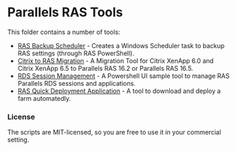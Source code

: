 # Parallels RAS Tools
This folder contains a number of tools:
* [RAS Backup Scheduler](ScheduleRASBackup.ps1) - Creates a Windows Scheduler task to backup RAS settings (through RAS PowerShell).
* [Citrix to RAS Migration](Citrix-RAS%20Migration) - A Migration Tool for Citrix XenApp 6.0 and Citrix XenApp 6.5 to Parallels RAS 16.2 or Parallels RAS 16.5.
* [RDS Session Management](RDSSessionMgt) - A Powershell UI sample tool to manage RAS Parallels RDS sessions and applications.
* [RAS Quick Deployment Application](RASDeployApp) - A tool to download and deploy a farm automatedly.


### License ###

The scripts are MIT-licensed, so you are free to use it in your commercial setting.
